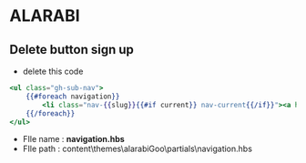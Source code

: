 # ALARABI

##  Delete button sign up
- delete this code 
```hbs
<ul class="gh-sub-nav">
    {{#foreach navigation}}
        <li class="nav-{{slug}}{{#if current}} nav-current{{/if}}"><a href="{{url absolute="true"}}" class="gh-sub-nav-menu-item" aria-label="{{t "{label} navigation link" label=label}}">{{label}}</a></li>
    {{/foreach}}
</ul>

```
- FIle name : **navigation.hbs** 
- FIle path : content\themes\alarabiGoo\partials\navigation.hbs